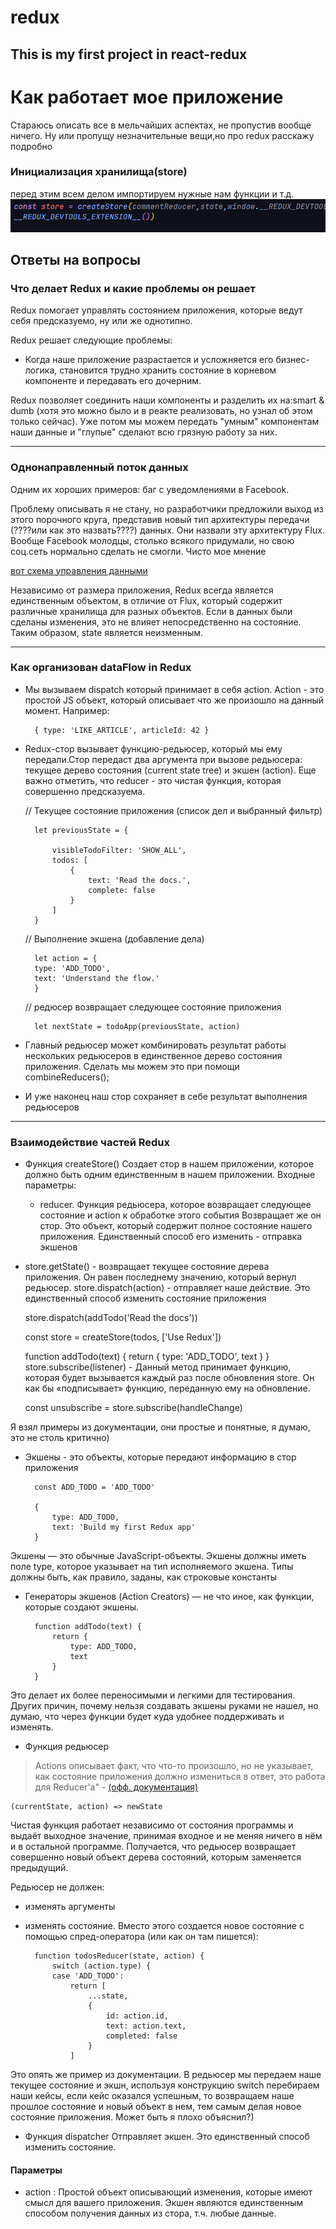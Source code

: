 # redux
## This is my first project in react-redux

# Как работает мое приложение

Стараюсь описать все в мельчайших аспектах, не пропустив вообще ничего. Ну или пропущу незначительные вещи,но про redux расскажу подробно

### Инициализация хранилища(store)

перед этим всем делом импортируем нужные нам функции и т.д.
![store](imgforGH/initialisationStore.png)


## Ответы на вопросы
### Что делает Redux и какие проблемы он решает
Redux помогает управлять состоянием приложения, которые ведут себя предсказуемо, ну или же однотипно.

Redux решает следующие проблемы:

* Когда наше приложение разрастается и усложняется его бизнес-логика, становится трудно хранить состояние в корневом компоненте и передавать его дочерним. 

Redux позволяет соединить наши компоненты и разделить их на:smart & dumb (хотя это можно было и в реакте реализовать, но узнал об этом только сейчас). Уже потом мы можем передать "умным" компонентам наши данные и "глупые" сделают всю грязную работу за них. 
***
### Однонаправленный поток данных

Одним их хороших примеров: баг с уведомлениями в Facebook.

Проблему описывать я не стану, но разработчики предложили выход из этого порочного круга, представив новый тип архитектуры передачи (????или как это назвать????) данных. Они назвали эту архитектуру Flux. Вообще Facebook молодцы, столько всякого придумали, но свою соц.сеть нормально сделать не смогли. Чисто мое мнение

[вот схема управления данными](https://miro.medium.com/max/875/1*lZM0yU9ExEMd7DggVxXkxA.png)

Независимо от размера приложения, Redux всегда является единственным объектом, в отличие от Flux, который содержит различные хранилища для разных объектов. Если в данных были сделаны изменения, это не влияет непосредственно на состояние. Таким образом, state является неизменным.

********************************

### Как организован dataFlow in Redux

* Мы вызываем dispatch который принимает в себя action. Action - это простой JS объект, который описывает что же произошло на данный момент. Например:

        { type: 'LIKE_ARTICLE', articleId: 42 }

* Redux-стор вызывает функцию-редьюсер, который мы ему передали.Стор передаст два аргумента при вызове редьюсера: текущее дерево состояния (current state tree) и экшен (action). Еще важно отметить, что reducer - это чистая функция, которая совершенно предсказуема.

    // Текущее состояние приложения (список дел и выбранный фильтр)

        let previousState = {

            visibleTodoFilter: 'SHOW_ALL',
            todos: [ 
                {
                    text: 'Read the docs.',
                    complete: false
                }
            ]
        }

    // Выполнение экшена (добавление дела)

        let action = {
        type: 'ADD_TODO',
        text: 'Understand the flow.'
        }

    // редюсер возвращает следующее состояние приложения

        let nextState = todoApp(previousState, action)

* Главный редьюсер может комбинировать результат работы нескольких редьюсеров в единственное дерево состояния приложения. Сделать мы можем это при помощи combineReducers(); 

* И уже наконец наш стор сохраняет в себе результат выполнения редьюсеров
********************************
### Взаимодействие частей Redux
* Функция createStore()
Создает стор в нашем приложении, которое должно быть одним единственным в нашем приложении. Входные параметры:
    * reducer. Функция редьюсера, которое возвращает следующее состояние и action к обработке этого события
Возвращает же он стор. Это объект, который содержит полное состояние нашего приложения. Единственный способ его изменить - отправка экшенов

* store.getState() - возвращает текущее состояние дерева приложения. Он равен последнему значению, который вернул редьюсер.
store.dispatch(action) - отправляет наше действие. Это единственный способ изменить состояние приложения


    store.dispatch(addTodo('Read the docs'))

    const store = createStore(todos, ['Use Redux'])

    function addTodo(text) {
        return {
        type: 'ADD_TODO',
        text
        }
    }
store.subscribe(listener) - Данный метод принимает функцию, которая будет вызывается каждый раз после обновления store. Он как бы «подписывает» функцию, переданную ему на обновление. 

    const unsubscribe = store.subscribe(handleChange)

Я взял примеры из документации, они простые и понятные, я думаю, это не столь критично)

* Экшены - это объекты, которые передают информацию в стор приложения

        const ADD_TODO = 'ADD_TODO'

        {
            type: ADD_TODO,
            text: 'Build my first Redux app'
        }
Экшены — это обычные JavaScript-объекты. Экшены должны иметь поле type, которое указывает на тип исполняемого экшена. Типы должны быть, как правило, заданы, как строковые константы

* Генераторы экшенов (Action Creators) — не что иное, как функции, которые создают экшены.

        function addTodo(text) {
            return {
                type: ADD_TODO,
                text
            }
        }

Это делает их более переносимыми и легкими для тестирования. Других причин, почему нельзя создавать экшены руками не нашел, но думаю, что через функции будет куда удобнее поддерживать и изменять.

* Функция редьюсер
>Actions описывает факт, что что-то произошло, но не указывает, как состояние приложения должно измениться в ответ, это работа для Reducer'а" - [(офф. документация)](https://redux.js.org/tutorials/fundamentals/part-3-state-actions-reducers)

    (currentState, action) => newState

Чистая функция работает независимо от состояния программы и выдаёт выходное значение, принимая входное и не меняя ничего в нём и в остальной программе. Получается, что редьюсер возвращает совершенно новый объект дерева состояний, которым заменяется предыдущий.

Редьюсер не должен:
- изменять аргументы
- изменять состояние. Вместо этого создается новое состояние с помощью спред-оператора (или как он там пишется):

        function todosReducer(state, action) {
            switch (action.type) {
            case 'ADD_TODO':
                return [
                    ...state,
                    {
                        id: action.id,
                        text: action.text,
                        completed: false
                    }
                ]

Это опять же пример из документации. В редьюсер мы передаем наше текущее состояние и экшн, используя конструкцию switch перебираем наши кейсы, если кейс оказался успешным, то возвращаем наше прошлое состояние и новый объект в нем, тем самым делая новое состояние приложения. Может быть я плохо объяснил?)

* Функция dispatcher
Отправляет экшен. Это единственный способ изменить состояние.

#### Параметры

- action : Простой объект описывающий изменения, которые имеют смысл для вашего приложения. Экшен являются единственным способом получения данных из стора, т.ч. любые данные.
